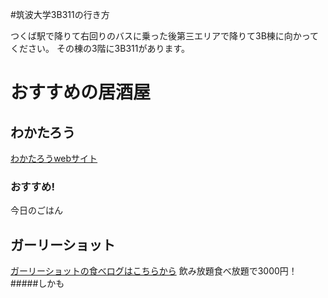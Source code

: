 

#筑波大学3B311の行き方

つくば駅で降りて右回りのバスに乗った後第三エリアで降りて3B棟に向かってください。
その棟の3階に3B311があります。


# おすすめの居酒屋

## わかたろう

[わかたろうwebサイト](http://wakataro.com)
### おすすめ!
今日のごはん

## ガーリーショット
[ガーリーショットの食べログはこちらから](https://tabelog.com/ibaraki/A0802/A080201/8015261/)
飲み放題食べ放題で3000円！
#####しかも
